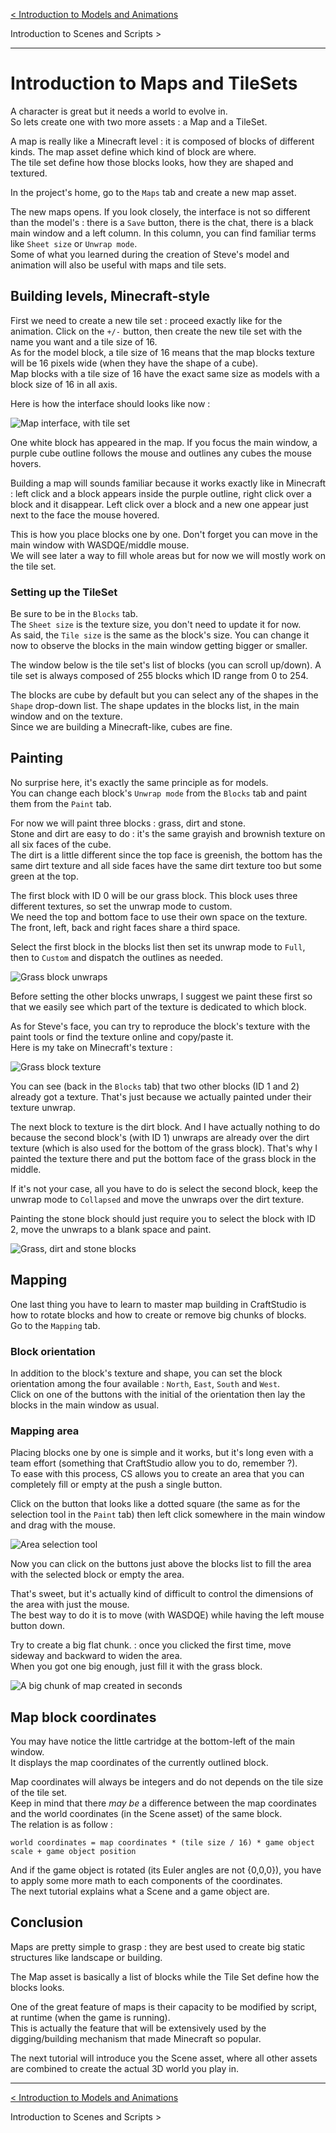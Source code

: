 [< Introduction to Models and Animations](introduction-to-models-and-animations.md)  
<div class="text-align-right next-tutorial-link">
<p>Introduction to Scenes and Scripts ></p>
</div>

---

# Introduction to Maps and TileSets

A character is great but it needs a world to evolve in.  
So lets create  one with two more assets : a Map and a TileSet.

A map is really like a Minecraft level : it is composed of blocks of different kinds. The map asset define which kind of block are where.  
The tile set define how those blocks looks, how they are shaped and textured.

In the project's home, go to the `Maps` tab and create a new map asset.

The new maps opens. If you look closely, the interface is not so different than the model's : there is a `Save` button, there is the chat, there is a black main window and a left column. In this column, you can find familiar terms like `Sheet size` or `Unwrap mode`.  
Some of what you learned during the creation of Steve's model and animation will also be useful with maps and tile sets.

## Building levels, Minecraft-style

First we need to create a new tile set : proceed exactly like for the animation. Click on the `+/-` button, then create the new tile set with the name you want and a tile size of 16.  
As for the model block, a tile size of 16 means that the map blocks texture will be 16 pixels wide (when they have the shape of a cube).  
Map blocks with a tile size of 16 have the exact same size as models with a block size of 16 in all axis.

Here is how the interface should looks like now :

![Map interface, with tile set](https://dl.dropboxusercontent.com/u/51314747/CraftStudio/MinecraftTutorial/img/intro-maps-tilesets/interface.png "Map interface, with tile set")

One white block has appeared in the map. 
If you focus the main window, a purple cube outline follows the mouse and outlines any cubes the mouse hovers.

Building a map will sounds familiar because it works exactly like in Minecraft : left click and a block appears inside the purple outline, right click over a block and it disappear. Left click over a block and a new one appear just next to the face the mouse hovered.

This is how you place blocks one by one. Don't forget you can move in the main window with WASDQE/middle mouse.  
We will see later a way to fill whole areas but for now we will mostly work on the tile set.

### Setting up the TileSet

Be sure to be in the `Blocks` tab.  
The `Sheet size` is the texture size, you don't need to update it for now.  
As said, the `Tile size` is the same as the block's size. You can change it now to observe the blocks in the main window getting bigger or smaller.

The window below is the tile set's list of blocks (you can scroll up/down). A tile set is always composed of 255 blocks which ID range from 0 to 254.

The blocks are cube by default but you can select any of the shapes in the `Shape` drop-down list. The shape updates in the blocks list, in the main window and on the texture.  
Since we are building a Minecraft-like, cubes are fine.


## Painting

No surprise here, it's exactly the same principle as for models.  
You can change each block's `Unwrap mode` from the `Blocks` tab and paint them from the `Paint` tab.

For now we will paint three blocks : grass, dirt and stone.  
Stone and dirt are easy to do : it's the same grayish and brownish texture on all six faces of the cube.  
The dirt is a little different since the top face is greenish, the bottom has the same dirt texture and all side faces have the same dirt texture too but some green at the top.

The first block with ID 0 will be our grass block. This block uses three different textures, so set the unwrap mode to custom.  
We need the top and bottom face to use their own space on the texture. The front, left, back and right faces share a third space.

Select the first block in the blocks list then set its unwrap mode to `Full`, then to `Custom` and dispatch the outlines as needed.

![Grass block unwraps](https://dl.dropboxusercontent.com/u/51314747/CraftStudio/MinecraftTutorial/img/intro-maps-tilesets/grass-block-unwraps.png "Grass block unwraps")

Before setting the other blocks unwraps, I suggest we paint these first so that we easily see which part of the texture is dedicated to which block.  

As for Steve's face, you can try to reproduce the block's texture with the paint tools or find the texture online and copy/paste it.  
Here is my take on Minecraft's texture :

![Grass block texture](https://dl.dropboxusercontent.com/u/51314747/CraftStudio/MinecraftTutorial/img/intro-maps-tilesets/grass-block-texture.png "Grass block texture")

You can see (back in the `Blocks` tab) that two other blocks (ID 1 and 2) already got a texture. That's just because we actually painted under their texture unwrap.

The next block to texture is the dirt block. And I have actually nothing to do because the second block's (with ID 1) unwraps are already over the dirt texture (which is also used for the bottom of the grass block). That's why I painted the texture there and put the bottom face of the grass block in the middle.

If it's not your case, all you have to do is select the second block, keep the unwrap mode to `Collapsed` and move the unwraps over the dirt texture.

Painting the stone block should just require you to select the block with ID 2, move the unwraps to a blank space and paint.

![Grass, dirt and stone blocks](https://dl.dropboxusercontent.com/u/51314747/CraftStudio/MinecraftTutorial/img/intro-maps-tilesets/grass-dirt-stone.png "Grass, dirt and stone blocks")


## Mapping

One last thing you have to learn to master map building in CraftStudio is how to rotate blocks and how to create or remove big chunks of blocks.  
Go to the `Mapping` tab.

### Block orientation

In addition to the block's texture and shape, you can set the block orientation among the four available : `North`, `East`, `South` and `West`.  
Click on one of the buttons with the initial of the orientation then lay the blocks in the main window as usual.

### Mapping area

Placing blocks one by one is simple and it works, but it's long even with a team effort (something that CraftStudio allow you to do, remember ?).  
To ease with this process, CS allows you to create an area that you can completely fill or empty at the push a single button.

Click on the button that looks like a dotted square (the same as for the selection tool in the `Paint` tab) then left click somewhere in the main window and drag with the mouse.

![Area selection tool](https://dl.dropboxusercontent.com/u/51314747/CraftStudio/MinecraftTutorial/img/intro-maps-tilesets/selection-area.png "Area selection tool")

Now you can click on the buttons just above the blocks list to fill the area with the selected block or empty the area.

That's sweet, but it's actually kind of difficult to control the dimensions of the area with just the mouse.  
The best way to do it is to move (with WASDQE) while having the left mouse button down.

Try to create a big flat chunk. : once you clicked the first time, move sideway and backward to widen the area.  
When you got one big enough, just fill it with the grass block.

![A big chunk of map created in seconds](https://dl.dropboxusercontent.com/u/51314747/CraftStudio/MinecraftTutorial/img/intro-maps-tilesets/area-filled.png "A big chunk of map created in seconds")


## Map block coordinates

You may have notice the little cartridge at the bottom-left of the main window.  
It displays the map coordinates of the currently outlined block.

Map coordinates will always be integers and do not depends on the tile size of the tile set.  
Keep in mind that there *may be* a difference between the map coordinates and the world coordinates (in the Scene asset) of the same block.  
The relation is as follow :

    world coordinates = map coordinates * (tile size / 16) * game object scale + game object position
    
And if the game object is rotated (its Euler angles are not {0,0,0}), you have to apply some more math to each components of the coordinates.  
The next tutorial explains what a Scene and a game object are.


## Conclusion

Maps are pretty simple to grasp : they are best used to create big static structures like landscape or building.  

The Map asset is basically a list of blocks while the Tile Set define how the blocks looks.

One of the great feature of maps is their capacity to be modified by script, at runtime (when the game is running).  
This is actually the feature that will be extensively used by the digging/building mechanism that made Minecraft so popular.

The next tutorial will introduce you the Scene asset, where all other assets are combined to create the actual 3D world you play in.

---

[< Introduction to Models and Animations](introduction-to-models-and-animations.md)  
<div class="text-align-right next-tutorial-link">
<p>Introduction to Scenes and Scripts ></p>
</div>